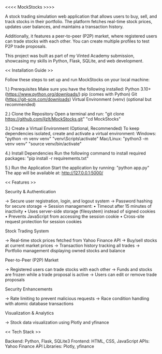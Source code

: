 <<<< MockStocks >>>>

A stock trading simulation web application that allows users to buy, sell, and track stocks in their portfolio. The platform fetches real-time stock prices, updates user balances, and maintains a transaction history.

Additionally, it features a peer-to-peer (P2P) market, where registered users can trade stocks with each other. You can create multiple profiles to test P2P trade proposals.

This project was built as part of my Vinted Academy submission, showcasing my skills in Python, Flask, SQLite, and web development.


<< Installation Guide >>

Follow these steps to set up and run MockStocks on your local machine:

1.) Prerequisites
Make sure you have the following installed:
Python 3.10+ (https://www.python.org/downloads/)
pip (comes with Python)
Git (https://git-scm.com/downloads)
Virtual Environment (venv) (optional but recommended)

2.) Clone the Repository
Open a terminal and run:
"git clone https://github.com/jlzlt/MockStocks.git"
"cd MockStocks"

3.) Create a Virtual Environment (Optional, Recommended)
To keep dependencies isolated, create and activate a virtual environment:
Windows:
"python -m venv venv"
"venv\Scripts\activate"
Mac/Linux:
"python3 -m venv venv"
"source venv/bin/activate"

4.) Install Dependencies
Run the following command to install required packages:
"pip install -r requirements.txt"

5.) Run the Application
Start the application by running:
"python app.py"
The app will be available at: http://127.0.0.1:5000/


<< Features >>

Security & Authentication

-> Secure user registration, login, and logout system
-> Password hashing for secure storage
-> Session management:
  • Timeout after 15 minutes of inactivity
  • Uses server-side storage (filesystem) instead of signed cookies
  • Prevents JavaScript from accessing the session cookie
  • Cross-site request protection for session cookies

Stock Trading System

-> Real-time stock prices fetched from Yahoo Finance API
-> Buy/sell stocks at current market prices
-> Transaction history tracking all trades
-> Portfolio management displaying owned stocks and balance

Peer-to-Peer (P2P) Market

-> Registered users can trade stocks with each other
-> Funds and stocks are frozen while a trade proposal is active
-> Users can edit or remove trade proposals

Security Enhancements

-> Rate limiting to prevent malicious requests
-> Race condition handling with atomic database transactions

Visualization & Analytics

-> Stock data visualization using Plotly and yfinance


<< Tech Stack >>

Backend: Python, Flask, SQLite3
Frontend: HTML, CSS, JavaScript
APIs: Yahoo Finance API
Libraries: Plotly, yfinance
